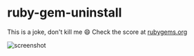 # ruby-gem-uninstall

This is a joke, don't kill me :smile: Check the score at [rubygems.org](https://rubygems.org/gems/uninstall)



![screenshot](https://raw.githubusercontent.com/hdm/ruby-gem-install/master/screenshot.png)
